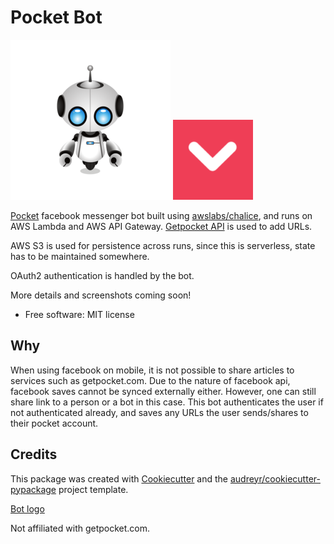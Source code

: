 Pocket Bot
===========

![Pocket Bot](images/bot-icon3.png)
![getpocket logo](images/pocket-logo2.png)

[Pocket](https://getpocket.com) facebook messenger bot built using [awslabs/chalice](https://github.com/awslabs/chalice), and runs on AWS Lambda and AWS API Gateway.
[Getpocket API](https://getpocket.com/developer/) is used to add URLs.

AWS S3 is used for persistence across runs, since this is serverless, state has to be maintained somewhere.

OAuth2 authentication is handled by the bot.

More details and screenshots coming soon!

-   Free software: MIT license

Why 
--------
When using facebook on mobile, it is not possible to share articles
to services such as getpocket.com. Due to the nature of facebook api, facebook saves cannot be synced externally either.
However, one can still share link to a person or a bot in this case. 
This bot authenticates the user if not authenticated already, and saves any URLs the user sends/shares to their pocket account.


Credits
-------

This package was created with
[Cookiecutter](https://github.com/audreyr/cookiecutter) and the
[audreyr/cookiecutter-pypackage](https://github.com/audreyr/cookiecutter-pypackage)
project template.

[Bot logo](https://pixabay.com/p-807306/?no_redirect)

Not affiliated with getpocket.com.
